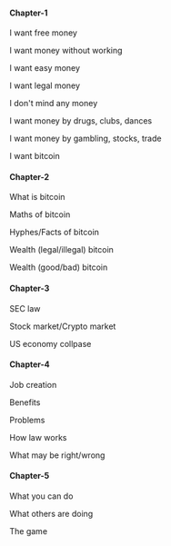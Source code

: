 
#### Chapter-1

I want free money

I want money without working

I want easy money

I want legal money

I don't mind any money

I want money by drugs, clubs, dances

I want money by gambling, stocks, trade

I want bitcoin

#### Chapter-2

What is bitcoin


Maths of bitcoin

Hyphes/Facts of bitcoin

Wealth (legal/illegal) bitcoin

Wealth (good/bad) bitcoin

#### Chapter-3

SEC law

Stock market/Crypto market

US economy collpase

#### Chapter-4

Job creation

Benefits

Problems

How law works

What may be right/wrong

#### Chapter-5

What you can do

What others are doing

The game


